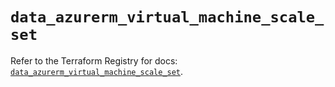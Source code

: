 # `data_azurerm_virtual_machine_scale_set`

Refer to the Terraform Registry for docs: [`data_azurerm_virtual_machine_scale_set`](https://registry.terraform.io/providers/hashicorp/azurerm/4.25.0/docs/data-sources/virtual_machine_scale_set).
